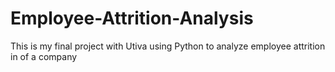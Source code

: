 # Employee-Attrition-Analysis
This is my final project with Utiva using Python to analyze employee attrition in of a company
